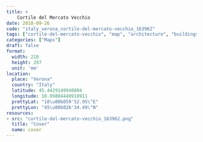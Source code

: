 ```yaml
---
title: > 
    Cortile del Mercato Vecchio
date: 2018-09-26
code: "italy_verona_cortile-del-mercato-vecchio_163962"
tags: ["cortile-del-mercato-vecchio", "map", "architecture", "buildings", "Verona", "Italy"]
categories: ["Maps"]
draft: false
format:
  width: 210
  height: 297
  unit: 'mm'
location:
  place: "Verona"
  country: "Italy"
  latitude: 45.4429149948804
  longitude: 10.99804440918911
  prettyLat: "10\u00b059'52.95\"E"
  prettyLon: "45\u00b026'34.49\"N"
resources:
- src: "cortile-del-mercato-vecchio_163962.png"
  title: "Cover"
  name: cover
---
```

